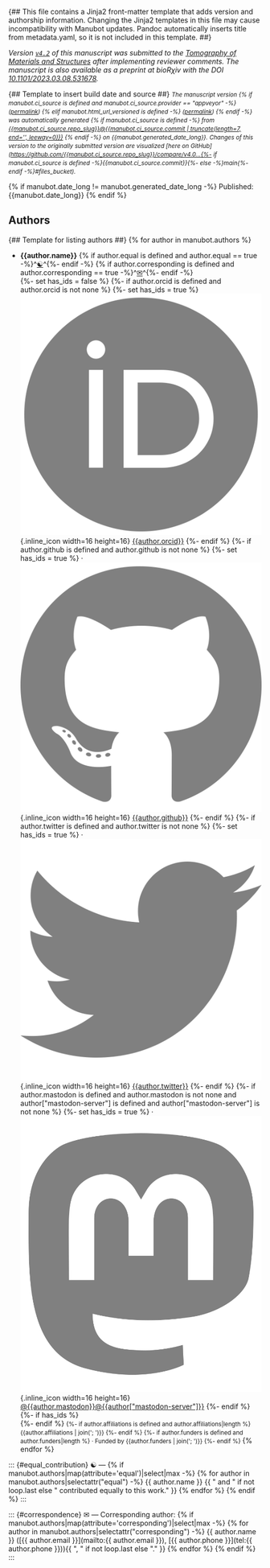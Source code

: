 {##
  This file contains a Jinja2 front-matter template that adds version and authorship information.
  Changing the Jinja2 templates in this file may cause incompatibility with Manubot updates.
  Pandoc automatically inserts title from metadata.yaml, so it is not included in this template.
##}

*Version [`v4.2`](https://github.com/{{manubot.ci_source.repo_slug}}/releases/tag/v4.2) of this manuscript was submitted to the [Tomography of Materials and Structures](https://www.sciencedirect.com/journal/tomography-of-materials-and-structures) after implementing reviewer comments.*
*The manuscript is also available as a preprint at bioRχiv with the DOI [10.1101/2023.03.08.531678](https://doi.org/10.1101/2023.03.08.531678).*

{## Template to insert build date and source ##}
<small><em>
The manuscript version
{% if manubot.ci_source is defined and manubot.ci_source.provider == "appveyor" -%}
([permalink]({{manubot.ci_source.artifact_url}}))
{% elif manubot.html_url_versioned is defined -%}
([permalink]({{manubot.html_url_versioned}}))
{% endif -%}
was automatically generated
{% if manubot.ci_source is defined -%}
from [{{manubot.ci_source.repo_slug}}@{{manubot.ci_source.commit | truncate(length=7, end='', leeway=0)}}](https://github.com/{{manubot.ci_source.repo_slug}}/tree/{{manubot.ci_source.commit}})
{% endif -%}
on {{manubot.generated_date_long}}.
Changes of this version to the originally submitted version are visualized [here on GitHub](https://github.com/{{manubot.ci_source.repo_slug}}/compare/v4.0...{%- if manubot.ci_source is defined -%}{{manubot.ci_source.commit}}{%- else -%}main{%- endif -%}#files_bucket).
</em></small>

{% if manubot.date_long != manubot.generated_date_long -%}
Published: {{manubot.date_long}}
{% endif %}

## Authors

{## Template for listing authors ##}
{% for author in manubot.authors %}
+ **{{author.name}}**
  {% if author.equal is defined and author.equal == true -%}^[☯](#equal_contribution)^{%- endif -%}
  {% if author.corresponding is defined and author.corresponding == true -%}^[✉](#correspondence)^{%- endif -%}
  <br>
  {%- set has_ids = false %}
  {%- if author.orcid is defined and author.orcid is not none %}
    {%- set has_ids = true %}
    ![ORCID icon](images/orcid.svg){.inline_icon width=16 height=16}
    [{{author.orcid}}](https://orcid.org/{{author.orcid}})
  {%- endif %}
  {%- if author.github is defined and author.github is not none %}
    {%- set has_ids = true %}
    · ![GitHub icon](images/github.svg){.inline_icon width=16 height=16}
    [{{author.github}}](https://github.com/{{author.github}})
  {%- endif %}
  {%- if author.twitter is defined and author.twitter is not none %}
    {%- set has_ids = true %}
    · ![Twitter icon](images/twitter.svg){.inline_icon width=16 height=16}
    [{{author.twitter}}](https://twitter.com/{{author.twitter}})
  {%- endif %}
  {%- if author.mastodon is defined and author.mastodon is not none and author["mastodon-server"] is defined and author["mastodon-server"] is not none %}
    {%- set has_ids = true %}
    · ![Mastodon icon](images/mastodon.svg){.inline_icon width=16 height=16}
    [\@{{author.mastodon}}@{{author["mastodon-server"]}}](https://{{author["mastodon-server"]}}/@{{author.mastodon}})
  {%- endif %}
  {%- if has_ids %}
    <br>
  {%- endif %}
  <small>
  {%- if author.affiliations is defined and author.affiliations|length %}
     {{author.affiliations | join('; ')}}
  {%- endif %}
  {%- if author.funders is defined and author.funders|length %}
     · Funded by {{author.funders | join('; ')}}
  {%- endif %}
  </small>
{% endfor %}

::: {#equal_contribution}
☯ — {% if manubot.authors|map(attribute='equal')|select|max -%}
{% for author in manubot.authors|selectattr("equal") -%}
{{ author.name }} {{ " and " if not loop.last else " contributed equally to this work." }}
{% endfor %}
{% endif %}
:::

::: {#correspondence}
✉ — Corresponding author: {% if manubot.authors|map(attribute='corresponding')|select|max -%}
{% for author in manubot.authors|selectattr("corresponding") -%}
{{ author.name }} ([{{ author.email }}](mailto:{{ author.email }}), [{{ author.phone }}](tel:{{ author.phone }})){{ ", " if not loop.last else "." }}
{% endfor %}
{% endif %}
:::
